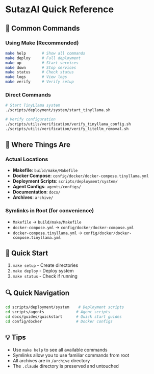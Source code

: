# SutazAI Quick Reference

## 🎯 Common Commands

### Using Make (Recommended)
```bash
make help       # Show all commands
make deploy     # Full deployment
make up         # Start services
make down       # Stop services
make status     # Check status
make logs       # View logs
make verify     # Verify setup
```

### Direct Commands
```bash
# Start TinyLlama system
./scripts/deployment/system/start_tinyllama.sh

# Verify configuration
./scripts/utils/verification/verify_tinyllama_config.sh
./scripts/utils/verification/verify_litellm_removal.sh
```

## 📁 Where Things Are

### Actual Locations
- **Makefile**: `build/make/Makefile`
- **Docker Compose**: `config/docker/docker-compose.tinyllama.yml`
- **Deployment Scripts**: `scripts/deployment/system/`
- **Agent Configs**: `agents/configs/`
- **Documentation**: `docs/`
- **Archives**: `archive/`

### Symlinks in Root (for convenience)
- `Makefile` → `build/make/Makefile`
- `docker-compose.yml` → `config/docker/docker-compose.yml`
- `docker-compose.tinyllama.yml` → `config/docker/docker-compose.tinyllama.yml`

## 🚀 Quick Start
1. `make setup` - Create directories
2. `make deploy` - Deploy system
3. `make status` - Check if running

## 🔍 Quick Navigation
```bash
cd scripts/deployment/system    # Deployment scripts
cd scripts/agents              # Agent scripts
cd docs/guides/quickstart      # Quick start guides
cd config/docker               # Docker configs
```

## 💡 Tips
- Use `make help` to see all available commands
- Symlinks allow you to use familiar commands from root
- All archives are in `/archive` directory
- The `.claude` directory is preserved and untouched